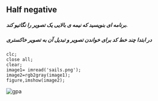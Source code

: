 ## Half negative
##### برنامه ای بنویسید که نیمه ی بالایی یک تصویر را نگاتیو کند.
##### در ابتدا چند خط کد برای خواندن تصویر و تبدیل آن به تصویر خاکستری
```
clc;
close all;
clear;
image1= imread('sails.png');
image2=rgb2gray(image1);
figure,imshow(image2);
```
![gpa](https://github.com/semnan-university-ai/image-processing-class-002/blob/main/benchmark/airplane.png)
